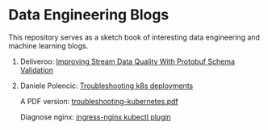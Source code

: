 # Data Engineering Blogs

This repository serves as a sketch book of interesting data engineering and machine learning blogs.

1. Deliveroo: [Improving Stream Data Quality With Protobuf Schema Validation](https://deliveroo.engineering/2019/02/05/improving-stream-data-quality-with-protobuf-schema-validation.html)

2. Daniele Polencic: [Troubleshooting k8s deployments](https://learnk8s.io/troubleshooting-deployments)
  
    A PDF version: [troubleshooting-kubernetes.pdf](troubleshooting-kubernetes.pdf)

    Diagnose nginx: [ingress-nginx kubectl plugin](https://kubernetes.github.io/ingress-nginx/kubectl-plugin/)
